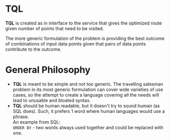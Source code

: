 # TQL
**TQL** is created as in interface to the service that gives the optimized route given number of points that need to be visited.

The more generic formulation of the problem is providing the best outcome of combinations of input data points given that pairs of data points contribute to the outcome.

# General Philosophy
* **TQL** is meant to be simple and not too generic. The travelling salesman problem in its most generic formulation can cover wide varieties of use cases, so the attempt to create a language covering all the needs will lead to unusable and bloated syntax.
* **TQL** should be human readable, but it doesn't try to sound human (as SQL does). Such, it prefers 1 word where human languages would use a phrase.  
An example from SQL:  
`ORDER BY` - two words always used together and could be replaced with one.
